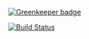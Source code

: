 [![Greenkeeper badge](https://badges.greenkeeper.io/Jmclerck/hyper-touchbar-switcher.svg)](https://greenkeeper.io/)

[![Build Status](https://travis-ci.com/Jmclerck/hyper-touchbar-switcher.svg?branch=master)](https://travis-ci.com/Jmclerck/hyper-touchbar-switcher)
